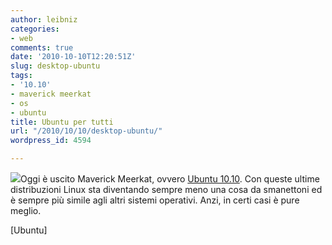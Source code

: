 ```yaml
---
author: leibniz
categories:
- web
comments: true
date: '2010-10-10T12:20:51Z'
slug: desktop-ubuntu
tags:
- '10.10'
- maverick meerkat
- os
- ubuntu
title: Ubuntu per tutti
url: "/2010/10/10/desktop-ubuntu/"
wordpress_id: 4594

---
```

![](http://www.ubuntu.com/sites/default/files/active/maverick/pictogram_quote_feature.png)Oggi è uscito Maverick Meerkat, ovvero [Ubuntu 10.10](http://www.ubuntu.com/desktop). Con queste ultime distribuzioni Linux sta diventando sempre meno una cosa da smanettoni ed è sempre più simile agli altri sistemi operativi. Anzi, in certi casi è pure meglio.

[Ubuntu]
